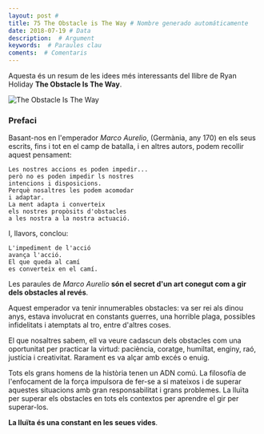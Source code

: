 ```yaml
---
layout: post #
title: 75 The Obstacle is The Way # Nombre generado automáticamente
date: 2018-07-19 # Data
description:  # Argument
keywords:  # Paraules clau
coments:  # Comentaris
---
```


Aquesta és un resum de les idees més interessants del llibre de Ryan Holiday **The Obstacle Is The Way**.

![The Obstacle Is The Way](https://images-na.ssl-images-amazon.com/images/I/51osHBy6L9L._SY344_BO1,204,203,200_.jpg)

### Prefaci

Basant-nos en l'emperador *Marco Aurelio*, (Germània, any 170) en els seus escrits, fins i tot en el camp de batalla, i en altres autors, podem recollir aquest pensament:

    Les nostres accions es poden impedir...
    però no es poden impedir ls nostres
    intencions i disposicions.
    Perquè nosaltres les podem acomodar
    i adaptar.
    La ment adapta i converteix
    els nostres propòsits d'obstacles
    a les nostra a la nostra actuació.

I, llavors, conclou:

    L'impediment de l'acció
    avança l'acció.
    El que queda al camí
    es converteix en el camí.

Les paraules de *Marco Aurelio* **són el secret d'un art conegut com a gir dels obstacles al revés**.

Aquest emperador va tenir innumerables obstacles: va ser rei als dinou anys, estava involucrat en constants guerres, una horrible plaga, possibles infidelitats i atemptats al tro, entre d'altres coses.

El que nosaltres sabem, ell va veure cadascun dels obstacles com una oportunitat per practicar la virtud: paciència, coratge, humiltat, enginy, raó, justícia i creativitat. Rarament es va alçar amb excés o enuig.

Tots els grans homens de la història tenen un ADN comú. La filosofía de l'enfocament de la força impulsora de fer-se a si mateixos i de superar aquestes situacions amb gran responsabilitat i grans problemes. La lluïta per superar els obstacles en tots els contextos per aprendre el gir per superar-los.

**La lluïta és una constant en les seues vides**.
